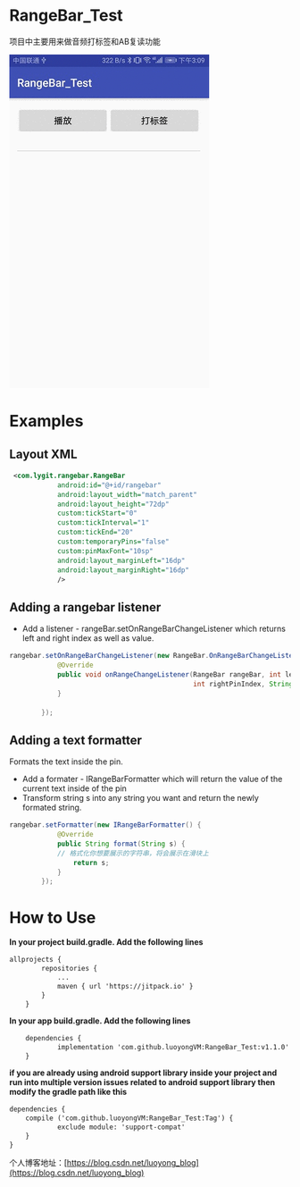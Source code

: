 # RangeBar_Test
项目中主要用来做音频打标签和AB复读功能

![img](https://github.com/luoyongVM/RangeBar_Test/blob/master/raw/L5JjqSqS44.gif)

Examples
=======

## Layout XML

```xml
 <com.lygit.rangebar.RangeBar
            android:id="@+id/rangebar"
            android:layout_width="match_parent"
            android:layout_height="72dp"
            custom:tickStart="0"
            custom:tickInterval="1"
            custom:tickEnd="20"
            custom:temporaryPins="false"
            custom:pinMaxFont="10sp"
            android:layout_marginLeft="16dp"
            android:layout_marginRight="16dp"
            />
```

## Adding a rangebar listener
- Add a listener - rangeBar.setOnRangeBarChangeListener which returns left and right index as well as value.
```java
rangebar.setOnRangeBarChangeListener(new RangeBar.OnRangeBarChangeListener() {
            @Override
            public void onRangeChangeListener(RangeBar rangeBar, int leftPinIndex,
                                              int rightPinIndex, String leftPinValue, String rightPinValue) {
            }

        });
```
## Adding a text formatter
Formats the text inside the pin.
- Add a formater - IRangeBarFormatter which will return the value of the current text inside of the pin
- Transform string s into any string you want and return the newly formated string. 
```java
rangebar.setFormatter(new IRangeBarFormatter() {
            @Override
            public String format(String s) {
            // 格式化你想要展示的字符串，将会展示在滑块上
                return s;
            }
        });
```

How to Use
=======

**In your project build.gradle. Add the following lines**
```maven
allprojects {
		repositories {
			...
			maven { url 'https://jitpack.io' }
		}
	}
```

**In your app build.gradle. Add the following lines**

```
	dependencies {
	        implementation 'com.github.luoyongVM:RangeBar_Test:v1.1.0'
	}
```


**if you are already using android support library inside your project and run into multiple version issues related to android support library then modify the gradle path like this**
```
dependencies {
    compile ('com.github.luoyongVM:RangeBar_Test:Tag') {
            exclude module: 'support-compat'
    }
}
```

个人博客地址：[https://blog.csdn.net/luoyong_blog](https://blog.csdn.net/luoyong_blog)
